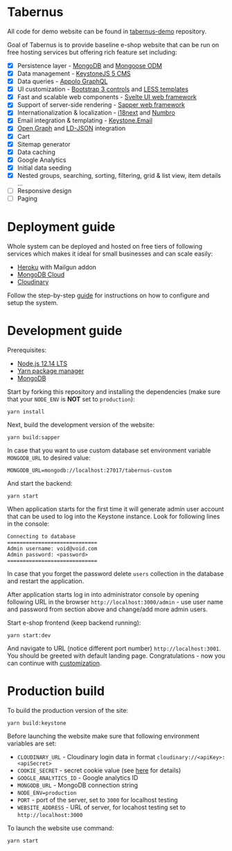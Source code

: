 # Tabernus

All code for demo website can be found in 
[tabernus-demo](https://github.com/otociulis/tabernus-demo) repository.

Goal of Tabernus is to provide baseline e-shop website that can be run on free hosting services but offering rich feature set including:

* [x] Persistence layer - [MongoDB](https://www.mongodb.com/) and [Mongoose ODM](https://mongoosejs.com/)
* [x] Data management - [KeystoneJS 5 CMS](https://www.keystonejs.com/)
* [x] Data queries - [Appolo GraphQL](https://www.apollographql.com/)
* [x] UI customization - [Bootstrap 3 controls](https://getbootstrap.com/docs/3.4/) and [LESS templates](http://lesscss.org/)
* [x] Fast and scalable web components - [Svelte UI web framework](https://svelte.dev/)
* [x] Support of server-side rendering - [Sapper web framework](https://sapper.svelte.dev/)
* [x] Internationalization & localization - [i18next](https://www.i18next.com/) and [Numbro](http://numbrojs.com/)
* [x] Email integration & templating - [Keystone.Email](https://www.npmjs.com/package/keystone-email)
* [x] [Open Graph](https://ogp.me/) and [LD-JSON](https://json-ld.org/) integration
* [x] Cart
* [x] Sitemap generator
* [x] Data caching
* [x] Google Analytics
* [x] Initial data seeding
* [x] Nested groups, searching, sorting, filtering, grid & list view, item details ...
* [ ] Responsive design
* [ ] Paging

# Deployment guide

Whole system can be deployed and hosted on free tiers of following services 
which makes it ideal for small businesses and can scale easily:

* [Heroku](https://www.heroku.com) with Mailgun addon
* [MongoDB Cloud](https://cloud.mongodb.com/)
* [Cloudinary](https://cloudinary.com/)

Follow the step-by-step [guide](./DEPLOYMENT.md) for instructions on how to 
configure and setup the system.

# Development guide

Prerequisites:

* [Node.js 12.14 LTS](https://nodejs.org/en/)
* [Yarn package manager](https://yarnpkg.com/lang/en/)
* [MongoDB](https://www.mongodb.com/)

Start by forking this repository and installing the dependencies (make sure 
that your `NODE_ENV` is **NOT** set to `production`):

```
yarn install
```

Next, build the development version of the website:

```
yarn build:sapper
```

In case that you want to use custom database set environment variable 
`MONGODB_URL` to desired value:

```
MONGODB_URL=mongodb://localhost:27017/tabernus-custom
```

And start the backend:

```
yarn start
```

When application starts for the first time it will generate admin user account
that can be used to log into the Keystone instance. Look for following lines 
in the console:

```
Connecting to database
=============================
Admin username: void@void.com
Admin password: <password>
=============================
```

In case that you forget the password delete `users` collection in the database
and restart the application.

After application starts log in into administrator console by opening following
URL in the browser `http://localhost:3000/admin` - use user name and password
from section above and change/add more admin users.

Start e-shop frontend (keep backend running):

```
yarn start:dev
```

And navigate to URL (notice different port number) `http://localhost:3001`. You
should be greeted with default landing page. Congratulations - now you can
continue with [customization](./CUSTOMIZATION.md).

# Production build

To build the production version of the site:

```
yarn build:keystone
```

Before launching the website make sure that following environment variables are set:

* `CLOUDINARY_URL` - Cloudinary login data in format `cloudinary://<apiKey>:<apiSecret>`
* `COOKIE_SECRET` - secret cookie value (see 
[here](https://www.keystonejs.com/guides/production#cookie-secret) for details)
* `GOOGLE_ANALYTICS_ID` - Google analytics ID
* `MONGODB_URL` - MongoDB connection string
* `NODE_ENV=production`
* `PORT` - port of the server, set to `3000` for localhost testing
* `WEBSITE_ADDRESS` - URL of server, for locahost testing set to 
`http://localhost:3000`

To launch the website use command:

```
yarn start
```

